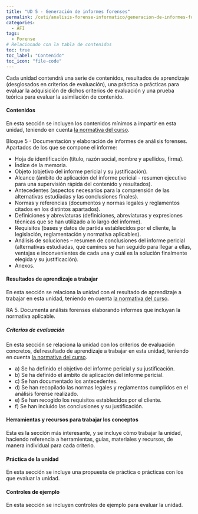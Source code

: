 ```yaml
---
title: "UD 5 - Generación de informes forenses"
permalink: /ceti/analisis-forense-informatico/generacion-de-informes-forenses
categories:
  - AFI
tags:
  - Forense
# Relacionado con la tabla de contenidos
toc: true
toc_label: "Contenido"
toc_icon: "file-code"
---
```


Cada unidad contendrá una serie de contenidos, resultados de aprendizaje (desglosados en criterios de evaluación), una práctica o prácticas para evaluar la adquisición de dichos criterios de evaluación y una prueba teórica para evaluar la asimilación de contenido.

#### Contenidos

En esta sección se incluyen los contenidos mínimos a impartir en esta unidad, teniendo en cuenta [la normativa del curso](https://www.boe.es/diario_boe/txt.php?id=BOE-A-2020-4963).

Bloque 5 - Documentación y elaboración de informes de análisis forenses. Apartados de los que se
compone el informe:

- Hoja de identificación (título, razón social, nombre y apellidos, firma).
- Índice de la memoria.
- Objeto (objetivo del informe pericial y su justificación).
- Alcance (ámbito de aplicación del informe pericial - resumen ejecutivo para una supervisión rápida del contenido y resultados).
- Antecedentes (aspectos necesarios para la comprensión de las alternativas estudiadas y las conclusiones finales).
- Normas y referencias (documentos y normas legales y reglamentos citados en los distintos apartados).
- Definiciones y abreviaturas (definiciones, abreviaturas y expresiones técnicas que se han utilizado a lo largo del informe).
- Requisitos (bases y datos de partida establecidos por el cliente, la legislación, reglamentación y normativa aplicables).
- Análisis de soluciones – resumen de conclusiones del informe pericial (alternativas estudiadas, qué caminos se han seguido para llegar a ellas, ventajas e inconvenientes de cada una y cuál es la solución finalmente elegida y su justificación).
- Anexos.

#### Resultados de aprendizaje a trabajar

En esta sección se relaciona la unidad con el resultado de aprendizaje a trabajar en esta unidad, teniendo en cuenta [la normativa del curso](https://www.boe.es/diario_boe/txt.php?id=BOE-A-2020-4963).

RA 5. Documenta análisis forenses elaborando informes que incluyan la normativa aplicable.

##### Criterios de evaluación

En esta sección se relaciona la unidad con los criterios de evaluación concretos, del resultado de aprendizaje a trabajar en esta unidad, teniendo en cuenta [la normativa del curso](https://www.boe.es/diario_boe/txt.php?id=BOE-A-2020-4963).

- a) Se ha definido el objetivo del informe pericial y su justificación.
- b) Se ha definido el ámbito de aplicación del informe pericial.
- c) Se han documentado los antecedentes.
- d) Se han recopilado las normas legales y reglamentos cumplidos en el análisis forense realizado.
- e) Se han recogido los requisitos establecidos por el cliente.
- f) Se han incluido las conclusiones y su justificación.

#### Herramientas y recursos para trabajar los conceptos

Esta es la sección más interesante, y se incluye cómo trabajar la unidad, haciendo referencia a herramientas, guías, materiales y recursos, de manera individual para cada criterio.

#### Práctica de la unidad

En esta sección se incluye una propuesta de práctica o prácticas con los que evaluar la unidad.

#### Controles de ejemplo

En esta sección se incluyen controles de ejemplo para evaluar la unidad.

